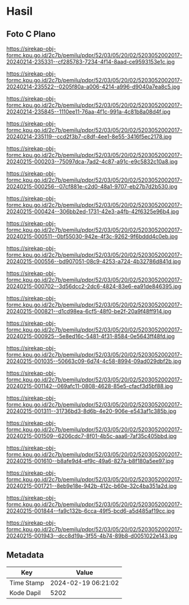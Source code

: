 # Hasil

## Foto C Plano

https://sirekap-obj-formc.kpu.go.id/2c7b/pemilu/pdpr/52/03/05/20/02/5203052002017-20240214-235331--cf285783-7234-4f14-8aad-ce9593153e1c.jpg

https://sirekap-obj-formc.kpu.go.id/2c7b/pemilu/pdpr/52/03/05/20/02/5203052002017-20240214-235522--0205f80a-a006-4214-a996-d9040a7ea8c5.jpg

https://sirekap-obj-formc.kpu.go.id/2c7b/pemilu/pdpr/52/03/05/20/02/5203052002017-20240214-235845--1110ee11-76aa-4f1c-991a-4c81b8a08d4f.jpg

https://sirekap-obj-formc.kpu.go.id/2c7b/pemilu/pdpr/52/03/05/20/02/5203052002017-20240214-235119--ccd2f3b7-c8df-4ee1-8e55-3416f5ec2178.jpg

https://sirekap-obj-formc.kpu.go.id/2c7b/pemilu/pdpr/52/03/05/20/02/5203052002017-20240215-000203--75097dca-7ad2-4c87-a91c-e9c5832c10a8.jpg

https://sirekap-obj-formc.kpu.go.id/2c7b/pemilu/pdpr/52/03/05/20/02/5203052002017-20240215-000256--07cf881e-c2d0-48a1-9707-eb27b7d2b530.jpg

https://sirekap-obj-formc.kpu.go.id/2c7b/pemilu/pdpr/52/03/05/20/02/5203052002017-20240215-000424--306bb2ed-1731-42e3-a4fb-42f6325e96b4.jpg

https://sirekap-obj-formc.kpu.go.id/2c7b/pemilu/pdpr/52/03/05/20/02/5203052002017-20240215-000511--0bf55030-942e-4f3c-9262-9f6bddd4c0eb.jpg

https://sirekap-obj-formc.kpu.go.id/2c7b/pemilu/pdpr/52/03/05/20/02/5203052002017-20240215-000556--bd907051-08c9-4253-a724-4b32786d841d.jpg

https://sirekap-obj-formc.kpu.go.id/2c7b/pemilu/pdpr/52/03/05/20/02/5203052002017-20240215-000702--3d56dcc2-2dc6-4824-83e6-ea91de846395.jpg

https://sirekap-obj-formc.kpu.go.id/2c7b/pemilu/pdpr/52/03/05/20/02/5203052002017-20240215-000821--d1cd98ea-6cf5-48f0-be2f-20a9f48ff914.jpg

https://sirekap-obj-formc.kpu.go.id/2c7b/pemilu/pdpr/52/03/05/20/02/5203052002017-20240215-000925--5e8ed16c-5481-4f31-8584-0e5643ff48fd.jpg

https://sirekap-obj-formc.kpu.go.id/2c7b/pemilu/pdpr/52/03/05/20/02/5203052002017-20240215-001035--50663c09-6d74-4c58-8994-09ad029dbf2b.jpg

https://sirekap-obj-formc.kpu.go.id/2c7b/pemilu/pdpr/52/03/05/20/02/5203052002017-20240215-001142--069afc11-0808-4628-85e5-cfacf3d5bf88.jpg

https://sirekap-obj-formc.kpu.go.id/2c7b/pemilu/pdpr/52/03/05/20/02/5203052002017-20240215-001311--31736bd3-8d6b-4e20-906e-e543af1c385b.jpg

https://sirekap-obj-formc.kpu.go.id/2c7b/pemilu/pdpr/52/03/05/20/02/5203052002017-20240215-001509--6206cdc7-8f01-4b5c-aaa6-7af35c405bbd.jpg

https://sirekap-obj-formc.kpu.go.id/2c7b/pemilu/pdpr/52/03/05/20/02/5203052002017-20240215-001610--b8afe9d4-ef9c-49a6-827a-b8f180a5ee97.jpg

https://sirekap-obj-formc.kpu.go.id/2c7b/pemilu/pdpr/52/03/05/20/02/5203052002017-20240215-001721--8eb9e18e-942b-412c-b60e-32c4ba351a2d.jpg

https://sirekap-obj-formc.kpu.go.id/2c7b/pemilu/pdpr/52/03/05/20/02/5203052002017-20240215-001844--fa9c132b-6cca-49f5-bcd6-a5d485af19cc.jpg

https://sirekap-obj-formc.kpu.go.id/2c7b/pemilu/pdpr/52/03/05/20/02/5203052002017-20240215-001943--dcc8d19a-3f55-4b74-89b8-d0051022e143.jpg


## Metadata

| Key        | Value               |
| ---------- | ------------------- |
| Time Stamp | 2024-02-19 06:21:02 |
| Kode Dapil | 5202                |



